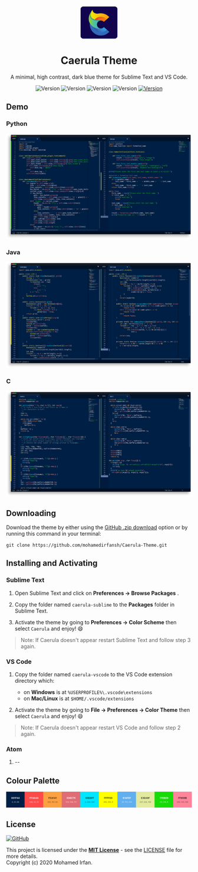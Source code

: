 <p align="center">
  <img alt="Caerula Logo" src="images/logo.png" width="100" />
</p>
<h1 align="center">
  Caerula Theme
</h1>
<p align="center">
  A minimal, high contrast, dark blue theme for Sublime Text and VS Code.
</p>
<p align="center">
    <img alt="Version" src="https://img.shields.io/github/v/release/mohamedirfansh/Caerula-Theme">
    <img alt="Version" src="https://img.shields.io/badge/Made for-Sublime-orange" />
    <img alt="Version" src="https://img.shields.io/badge/Made for-VS Code-blue" />
    <img alt="Version" src="https://img.shields.io/badge/Made for-Atom-brightgreen" />
    <a href="https://github.com/mohamedirfansh/Caerula-Theme/blob/master/LICENSE">
        <img alt="Version" src="https://img.shields.io/github/license/mohamedirfansh/Caerula-Theme" />
    </a>
</p>

## Demo
### Python
![Python](images/demo_python.png)

### Java
![Java](images/demo_java.png)

### C
![C](images/demo_c.png)

## Downloading
Download the theme by either using the [GitHub .zip download](https://github.com/mohamedirfansh/Caerula-Theme/archive/master.zip) option or by running this command in your terminal:
```
git clone https://github.com/mohamedirfansh/Caerula-Theme.git
```

## Installing and Activating

### Sublime Text

1. Open Sublime Text and click on **Preferences -> Browse Packages** .

2. Copy the folder named `caerula-sublime` to the **Packages** folder in Sublime Text.

3. Activate the theme by going to **Preferences -> Color Scheme** then select `Caerula` and enjoy! 😄

> Note: If Caerula doesn't appear restart Sublime Text and follow step 3 again.

### VS Code

1. Copy the folder named `caerula-vscode` to the VS Code extension directory which:
    + on **Windows** is at `%USERPROFILE%\.vscode\extensions`
    + on **Mac/Linux** is at `$HOME/.vscode/extensions`

2. Activate the theme by going to **File -> Preferences -> Color Theme** then select `Caerula` and enjoy! 😄

> Note: If Caerula doesn't appear restart VS Code and follow step 2 again.

### Atom

1. --

## Colour Palette

![Colour Palette](images/colours.png)

## License

[![GitHub](https://img.shields.io/github/license/mohamedirfansh/Caerula-Theme)](https://github.com/mohamedirfansh/Caerula-Theme/blob/master/LICENSE)

This project is licensed under the **[MIT License](http://opensource.org/licenses/mit-license.php)** - see the [LICENSE](https://github.com/mohamedirfansh/Caerula-Theme/blob/master/LICENSE) file for more details.  
Copyright (c) 2020 Mohamed Irfan.